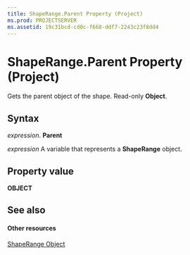 ```yaml
---
title: ShapeRange.Parent Property (Project)
ms.prod: PROJECTSERVER
ms.assetid: 19c31bcd-cd0c-f668-ddf7-2243c23f8dd4
---
```



# ShapeRange.Parent Property (Project)
Gets the parent object of the shape. Read-only  **Object**.

## Syntax

 _expression_. **Parent**

 _expression_ A variable that represents a **ShapeRange** object.


## Property value

 **OBJECT**


## See also


#### Other resources


[ShapeRange Object](shaperange-object-project.md)
